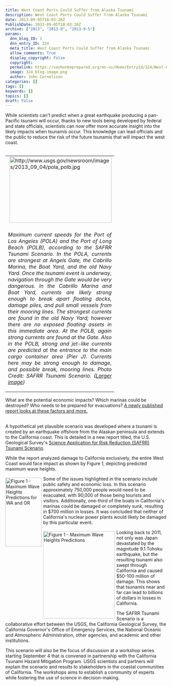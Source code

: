 ```yaml
---
title: West Coast Ports Could Suffer from Alaska Tsunami
description: West Coast Ports Could Suffer from Alaska Tsunami
date: 2013-09-05T18:03:26Z
PublishDate: 2013-09-05T18:03:26Z
archive: ["2013", "2013-9", "2013-9-5"]
params:
  dnn_blog_ID: 1
  dnn_entry_ID: 324
  meta_title: West Coast Ports Could Suffer from Alaska Tsunami
  allow_comments: True
  display_copyright: False
  copyright:
  permalink: https://vashonbeprepared.org/en-us/Home/EntryId/324/West-Coast-Ports-Could-Suffer-from-Alaska-Tsunami
  image: 324_blog-image.png
  author: John Cornelison
categories: []
tags: []
keywords: []
topics: []
draft: False
---
```


<p><a></a><a></a><a></a><a></a></p>  <div>While scientists can't predict when a great earthquake producing a pan-Pacific tsunami will occur, thanks to new tools being developed by federal and state officials, scientists can now offer more accurate insight into the likely impacts when tsunamis occur. This knowledge can lead officials and the public to reduce the risk of the future tsunamis that will impact the west coast.</div>  <div>&#160;</div>  <div>   <div align="right">     <table cellspacing="0" cellpadding="5" width="250" align="right" border="0"><tbody>         <tr>           <td valign="top" width="250"><img style="float: right; margin: 0px 0px 5px 5px; display: inline" alt="http://www.usgs.gov/newsroom/images/2013_09_04/pola_polb.jpg" align="right" src="http://www.usgs.gov/newsroom/images/2013_09_04/pola_polb.jpg" width="319" height="206" /></td>         </tr>          <tr>           <td valign="top" width="250">             <p align="justify"><em>Maximum current speeds for the Port of Los Angeles (POLA) and the Port of Long Beach (POLB), according to the SAFRR Tsunami Scenario. In the POLA, currents are strongest at Angels Gate, the Cabrillo Marina, the Boat Yard, and the old Navy Yard. Once the tsunami event is underway, navigation through the Gate would be very dangerous. In the Cabrillo Marina and Boat Yard, currents are likely strong enough to break apart floating docks, damage piles, and pull small vessels from their mooring lines. The strongest currents are found in the old Navy Yard; however there are no exposed floating assets in this immediate area. At the POLB, again strong currents are found at the Gate. Also in the POLB, strong and jet-like currents are predicted at the entrance to the main cargo container area (Pier J). Currents here may be strong enough to damage, and possible break, mooring lines. Photo Credit: SAFRR Tsunami Scenario. (</em><a href="http://www.usgs.gov/newsroom/images/2013_09_04/pola_polb.jpg"><em>Larger image</em></a><em>)</em></p>           </td>         </tr>       </tbody></table>   </div> What are the potential economic impacts? Which marinas could be destroyed? Who needs to be prepared for evacuations? <a href="http://pubs.usgs.gov/of/2013/1170/a/">A newly published report looks at these factors and more.</a></div>  <div>&#160;</div>  <p>A hypothetical yet plausible scenario was developed where a tsunami is created by an earthquake offshore from the Alaskan peninsula and extends to the California coast. This is detailed in a new report titled, the U.S. Geological Survey's <a href="http://www.usgs.gov/natural_hazards/safrr/projects/tsunamiscenario.asp">Science Application for Risk Reduction (SAFRR) Tsunami Scenario</a>.</p>  <p>While the report analyzed damage to California exclusively, the entire West Coast would face impact as shown by Figure 1, depicting predicted maximum wave heights.</p>  <p><a href="./images/324/Windows-Live-Writer-West-Coast-Ports-Could-Suffer-from-Alask_95FF-9-5-2013_at_10.56.21_AM_2.png"><img title="Figure 1 - Maximum Wave Heights Predictions for WA and OR" style="border-left-width: 0px; border-right-width: 0px; background-image: none; border-bottom-width: 0px; float: left; padding-top: 0px; padding-left: 0px; margin: 5px 5px 5px 0px; display: inline; padding-right: 0px; border-top-width: 0px" border="0" alt="Figure 1 - Maximum Wave Heights Predictions for WA and OR" align="left" src="./images/324/Windows-Live-Writer-West-Coast-Ports-Could-Suffer-from-Alask_95FF-9-5-2013_at_10.56.21_AM_thumb.png" width="113" height="215" /></a>Some of the issues highlighted in the scenario include public safety and economic loss. In this scenario approximately 750,000 people would need to be evacuated, with 90,000 of those being tourists and visitors. Additionally, one-third of the boats in California's marinas could be damaged or completely sunk, resulting in $700 million in losses. It was concluded that neither of California's nuclear power plants would likely be damaged by this particular event.</p>  <p><a href="./images/324/Windows-Live-Writer-West-Coast-Ports-Could-Suffer-from-Alask_95FF-9-5-2013_at_10.55.23_AM_2.png"><img title="Figure 1 - Maximum Wave Heights Predictions" style="border-left-width: 0px; border-right-width: 0px; background-image: none; border-bottom-width: 0px; float: left; padding-top: 0px; padding-left: 0px; margin: 5px 5px 5px 0px; display: inline; padding-right: 0px; border-top-width: 0px" border="0" alt="Figure 1 - Maximum Wave Heights Predictions" align="left" src="./images/324/Windows-Live-Writer-West-Coast-Ports-Could-Suffer-from-Alask_95FF-9-5-2013_at_10.55.23_AM_thumb.png" width="224" height="272" /></a>Looking back to 2011, not only was Japan devastated by the magnitude 9.1 Tohoku earthquake, but the resulting tsunami also swept through California and caused $50-100 million of damage. This shows that tsunamis near and far can lead to billions of dollars in losses in California.</p>  <p>The SAFRR Tsunami Scenario is a collaborative effort between the USGS, the California Geological Survey, the California Governor's Office of Emergency Services, the National Oceanic and Atmospheric Administration, other agencies, and academic and other institutions.</p>  <p>This scenario will also be the focus of discussion at a workshop series starting September 4 that is convened in partnership with the California Tsunami Hazard Mitigation Program. USGS scientists and partners will explain the scenario and results to stakeholders in the coastal communities of California. The workshops aims to establish a community of experts while fostering the use of science in decision-making.</p>
